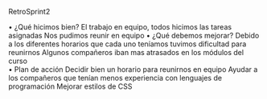 RetroSprint2

•	¿Qué hicimos bien?
El trabajo en equipo, todos hicimos las tareas asignadas
Nos pudimos reunir en equipo
•	¿Qué debemos mejorar?
Debido a los diferentes horarios que cada uno teníamos tuvimos dificultad para reunirnos
Algunos compañeros iban mas atrasados en los módulos del curso  
•	Plan de acción
Decidir bien un horario para reunirnos en equipo
Ayudar a los compañeros que tenían menos experiencia con lenguajes de programación
Mejorar estilos de CSS
